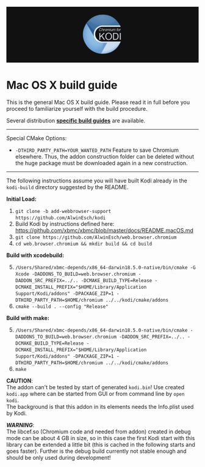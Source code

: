 ![Logo](resources/banner_slim.png)

# Mac OS X build guide
This is the general Mac OS X build guide. Please read it in full before you proceed to familiarize yourself with the build procedure.

Several distribution **[specific build guides](../README.md)** are available.

--------------------------------------------------
Special CMake Options:
 - `-DTHIRD_PARTY_PATH=YOUR_WANTED_PATH`
   Feature to save Chromium elsewhere. Thus, the addon construction folder can be 
   deleted without the huge package must be downloaded again in a new construction.

--------------------------------------------------

The following instructions assume you will have built Kodi already in the `kodi-build` directory 
suggested by the README. 

**Initial Load:**
1. `git clone -b add-webbrowser-support https://github.com/AlwinEsch/kodi`
2. Build Kodi by instructions defined here: https://github.com/xbmc/xbmc/blob/master/docs/README.macOS.md
3. `git clone https://github.com/AlwinEsch/web.browser.chromium`
4. `cd web.browser.chromium && mkdir build && cd build`

**Build with xcodebuild:**

5. `/Users/Shared/xbmc-depends/x86_64-darwin18.5.0-native/bin/cmake -G Xcode -DADDONS_TO_BUILD=web.browser.chromium -DADDON_SRC_PREFIX=../.. -DCMAKE_BUILD_TYPE=Release -DCMAKE_INSTALL_PREFIX="$HOME/Library/Application Support/Kodi/addons" -DPACKAGE_ZIP=1 -DTHIRD_PARTY_PATH=$HOME/chromium ../../kodi/cmake/addons`
6. `cmake --build . --config "Release" `

**Build with make:**

5. `/Users/Shared/xbmc-depends/x86_64-darwin18.5.0-native/bin/cmake -DADDONS_TO_BUILD=web.browser.chromium -DADDON_SRC_PREFIX=../.. -DCMAKE_BUILD_TYPE=Release -DCMAKE_INSTALL_PREFIX="$HOME/Library/Application Support/Kodi/addons" -DPACKAGE_ZIP=1 -DTHIRD_PARTY_PATH=$HOME/chromium ../../kodi/cmake/addons`
6. `make`

**CAUTION**:<br>The addon can't be tested by start of generated `kodi.bin`! Use created `kodi.app` where can be started from GUI or from command line by `open kodi`.<br>
The background is that this addon in its elements needs the Info.plist used by Kodi.


***WARNING***:<br>The libcef.so (Chromium code and needed from addon) created in debug mode can be about 4 GB in size, so in this case the first Kodi start with this library can be extended a little bit (this is cached in the following starts and goes faster). Further is the debug build currently not stable enough and should be only used during development!
